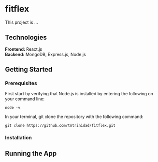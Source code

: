 # fitflex
This project is ... 

## Technologies 
**Frontend:** React.js <br>
**Backend:** MongoDB, Express.js, Node.js

## Getting Started

### Prerequisites 
First start by verifying that Node.js is installed by entering the following on your command line: 
```
node -v
```

In your terminal, git clone the repository with the following command:
```
git clone https://github.com/tmtrinidad/fitflex.git
```

### Installation 

## Running the App 

